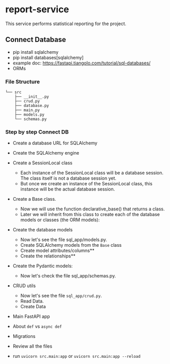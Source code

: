# report-service
 This service performs statistical reporting for the project.


## Connect Database

- pip install sqlalchemy
- pip install databases[sqlalchemy]
- example doc: https://fastapi.tiangolo.com/tutorial/sql-databases/
- ORMs

### File Structure
    └── src
        ├── __init__.py
        ├── crud.py
        ├── database.py
        ├── main.py
        ├── models.py
        └── schemas.py


### Step by step Connect DB

- Create a database URL for SQLAlchemy
- Create the SQLAlchemy engine
- Create a SessionLocal class
  - Each instance of the SessionLocal class will be a database session. The class itself is not a database session yet.
  - But once we create an instance of the SessionLocal class, this instance will be the actual database session.
- Create a Base class.
  - Now we will use the function declarative_base() that returns a class.
  - Later we will inherit from this class to create each of the database models or classes (the ORM models):
- Create the database models
  - Now let's see the file sql_app/models.py.
  - Create SQLAlchemy models from the `Base` class
  - Create model attributes/columns**
  - Create the relationships**
- Create the Pydantic models:
  - Now let's check the file sql_app/schemas.py.
- CRUD utils
    - Now let's see the file `sql_app/crud.py`.
    - Read Data.
    - Create Data
- Main FastAPI app
- About `def` vs `async def`
- Migrations
- Review all the files

- run `uvicorn src.main:app` or `uvicorn src.main:app --reload`




